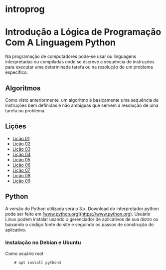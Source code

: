 # introprog

# Introdução a Lógica de Programação Com A Linguagem Python


Na programação de computadores pode-se usar ou linguagens interpretadas ou compiladas onde se escreve a sequência
de instruções para executar uma determinada tarefa ou na resolução de um problema especifico.

## Algoritmos
Como visto anteriormente, um algoritmo é basicamente uma sequência de instruções bem definidas e não ambiguas que
servem a resolução de uma tarefa ou problema.

## Lições

* [Lição 01](https://wsricardo.github.io/introprog/licao01/)
* [Lição 02](https://wsricardo.github.io/introprog/licao02)
* [Lição 03](https://wsricardo.github.io/introprog/licao03)
* [Lição 04](https://wsricardo.github.io/introprog/licao04)
* [Lição 05](https://wsricardo.github.io/introprog/licao05)
* [Lição 06](https://wsricardo.github.io/introprog/licao06)
* [Lição 07](https://wsricardo.github.io/introprog/licao07)
* [Lição 08](https://wsricardo.github.io/introprog/licao08)
* [Lição 09](https://wsricardo.github.io/introprog/licao09)

## Python 

A versão do Python utilizada será o 3.x.
Download do interpretador python pode ser feito em [www.python.org](https://www.python.org). Usuário Linux podem instalar usando o gerenciador de aplicativos de sua distro ou baixando o código fonte do site e seguindo os passos de construção do aplicativo.

### Instalação no Debian e Ubuntu

Como usuário root

```
	# apt install python3
```
